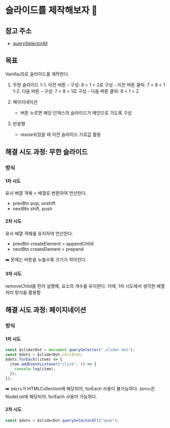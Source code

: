 # 슬라이드를 제작해보자 🤖

## 참고 주소

- [querySelectorAll](https://ko.javascript.info/searching-elements-dom)

## 목표

VanillaJS로 슬라이드를 제작한다.

1.  무한 슬라이드
    1-1. 이전 버튼 - 구성: 8 < 1 < 2로 구성 - 이전 버튼 클릭: 7 < 8 < 1
    1-2. 다음 버튼 - 구성: 7 < 8 < 1로 구성 - 다음 버튼 클릭: 8 < 1 < 2

2.  페이지네이션
    - 버튼 누르면 해당 인덱스의 슬라이드가 메인으로 가도록 구성
3.  반응형
    - resize되었을 때 이전 슬라이드 가로값 활용

## 해결 시도 과정: 무한 슬라이드

### 방식

#### 1차 시도

유사 배열 객체 > 배열로 변환하여 연산한다.

- prevBtn pop, unshift
- nextBtn shift, push

#### 2차 시도

유사 배열 객체를 유지하여 연산한다.

- prevBtn createElement > appendCHild
- nextBtn createElement > prepend

➡️ 문제는 버튼을 누를수록 크기가 작아진다.

#### 3차 시도

removeChild를 먼저 실행해, 요소의 개수를 유지한다.
이때, 1차 시도에서 생각한 배열 처리 방식을 활용함

## 해결 시도 과정: 페이지네이션

### 방식

#### 1차 시도

```js
const $sliderDot = document.querySelector(".slider-dot");
const $dots = $sliderDot.children;
$dots.forEach((item) => {
  item.addEventListener("click", () => {
    console.log(item);
  });
});
```

➡️ `$dots`가 HTMLCollection에 해당되어, forEach 사용이 불가능하다.
`$btns`은 NodeList에 해당되어, forEach 사용이 가능하다.

#### 2차 시도

```js
const $dots = $sliderDot.querySelectorAll("span");
```
